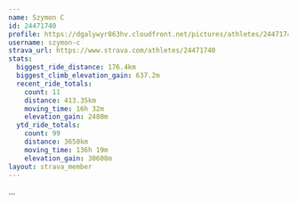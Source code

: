 ```yaml
---
name: Szymon C
id: 24471740
profile: https://dgalywyr863hv.cloudfront.net/pictures/athletes/24471740/7213253/2/large.jpg
username: szymon-c
strava_url: https://www.strava.com/athletes/24471740
stats:
  biggest_ride_distance: 176.4km
  biggest_climb_elevation_gain: 637.2m
  recent_ride_totals:
    count: 11
    distance: 413.35km
    moving_time: 16h 32m
    elevation_gain: 2480m
  ytd_ride_totals:
    count: 99
    distance: 3650km
    moving_time: 136h 19m
    elevation_gain: 30608m
layout: strava_member
--- 
```

...
